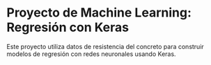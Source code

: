 # Proyecto de Machine Learning: Regresión con Keras

Este proyecto utiliza datos de resistencia del concreto para construir modelos de regresión con redes neuronales usando Keras.